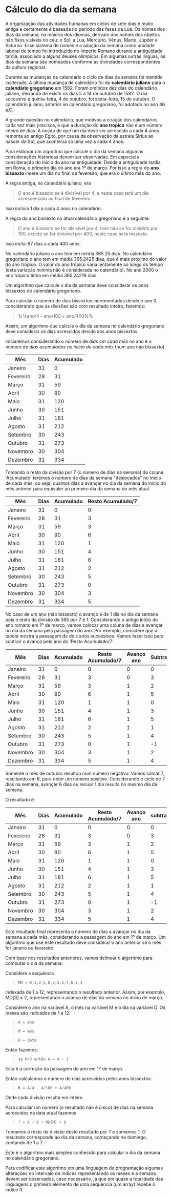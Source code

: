 # Cálculo do dia da semana

A organização das atividades humanas em ciclos de sete dias é muito antiga e certamente é baseada no período das fases da Lua. Os nomes dos dias da semana, na maioria dos idiomas, derivam dos nomes dos objetos não fixos visíveis no céu: o Sol, a Lua, Mercúrio, Vênus, Marte, Júpiter e Saturno. Esse sistema de nomes e a adoção da semana como unidade laboral de tempo foi introduzido no Império Romano durante a antiguidade tardia, associado a alguns deuses olímpicos. Em algumas outras línguas, os dias da semana são nomeados conforme as divindades correspondentes da cultura regional.

Durante as mudanças de calendário o ciclo de dias da semana foi mantido inalterado. A última mudança de calendário foi do **calendário juliano** para o **calendário gregoriano** em 1582. Foram omitidos dez dias do calendário juliano, deixando de existir os dias 5 a 14 de outubro de 1582. O dia sucessivo à quinta-feira, 4 de outubro, foi sexta-feira, 15 de outubro. O calendário juliano, anterior ao calendário gregoriano, foi adotado no ano 46 a.C.

A grande questão no calendário, que motivou a criação dos calendários cada vez mais precisos, é que a duração do **ano trópico** não é um número inteiro de dias. A noção de que um dia deve ser acrescido a cada 4 anos remonta ao antigo Egito, por causa da observação da estrela Sirius ao nascer do Sol, que acontecia só uma vez a cada 4 anos.

Para elaborar um algoritmo que calcule o dia da semana algumas considerações históricas devem ser observadas. Em especial a consideração do início do ano na antiguidade. Desde a antiguidade tardia em Roma, o primeiro dia do ano era 1º de março. Por isso a regra do **ano bissexto** insere um dia no final de fevereiro, que era o último mês do ano.

A regra antiga, no calendário juliano, era

> O ano é bissexto se é divisível por 4, e neste caso terá um dia acrescentado ao final de fevereiro.

Isso incluía 1 dia a cada 4 anos no calendário.

A regra do ano bissexto no atual calendário gregoriano é a seguinte:

> O ano é bissexto se for divisível por 4, mas não se for dividido por 100, exceto se for divisível por 400, neste caso será bissexto.

Isso inclui 97 dias a cada 400 anos.

No calendário juliano o ano tem em média 365.25 dias. No calendário gregoriano o ano tem em média 365.2425 dias, que é mais próximo do valor do ano trópico. O valor do ano trópico varia lentamente ao longo do tempo (esta variação mínima não é considerada no calendário). No ano 2000 o ano trópico tinha em média 365.24219 dias.

Um algoritmo que calcule o dia da semana deve considerar os anos bissextos do calendário gregoriano.

Para calcular o número de dias bissextos incrementados desde o ano 0, considerando que as divisões são com resultado inteiro, fazemos:

> %%ano/4 - ano/100 + ano/400%%

Assim, um algoritmo que calcule o dia da semana no calendário gregoriano deve considerar os dias acrescidos devido aos anos bissextos.

Iniciaremos considerando o número de *dias em cada mês* no ano e o número de *dias acumulados no início de cada mês* (num ano não bissexto).

| Mês       | Dias | Acumulado |
| --------- | ---- | --------- |
| Janeiro   | 31   | 0         |
| Fevereiro | 28   | 31        |
| Março     | 31   | 59        |
| Abril     | 30   | 90        |
| Maio      | 31   | 120       |
| Junho     | 30   | 151       |
| Julho     | 31   | 181       |
| Agosto    | 31   | 212       |
| Setembro  | 30   | 243       |
| Outubro   | 31   | 273       |
| Novembro  | 30   | 304       |
| Dezembro  | 31   | 334       |

Tomando o resto da divisão por 7 (o número de dias na semana) da coluna 'Acumulado' teremos o número de dias da semana "deslocados" no início de cada mês, ou seja, quantos dias a avançar no dia da semana do início do mês anterior para equivaler ao primeiro dia da semana do mês atual.

| Mês       | Dias | Acumulado | Resto Acumulado/7 |
| --------- | ---- | --------- | ----------------- |
| Janeiro   | 31   | 0         | 0                 |
| Fevereiro | 28   | 31        | 3                 |
| Março     | 31   | 59        | 3                 |
| Abril     | 30   | 90        | 6                 |
| Maio      | 31   | 120       | 1                 |
| Junho     | 30   | 151       | 4                 |
| Julho     | 31   | 181       | 6                 |
| Agosto    | 31   | 212       | 2                 |
| Setembro  | 30   | 243       | 5                 |
| Outubro   | 31   | 273       | 0                 |
| Novembro  | 30   | 304       | 3                 |
| Dezembro  | 31   | 334       | 5                 |

No caso de um ano (não bissexto) o avanço é de 1 dia no dia da semana pois o resto da divisão de 365 por 7 é 1. Considerando o antigo início do ano romano em 1º de março, vamos colocar uma coluna de dias a avançar no dia da semana pela passagem do ano. Por exemplo, considere que a tabela mostra a passagem de dois anos sucessivos. Vamos fazer isso para subtrair o avanço pelo ano do 'Resto Acumulado/7'.

| Mês       | Dias | Acumulado | Resto Acumulado/7 | Avanço ano | Subtração |
| --------- | ---- | --------- | ----------------- | ---------- | --------- |
| Janeiro   | 31   | 0         | 0                 | 0          |  0        |
| Fevereiro | 28   | 31        | 3                 | 0          |  3        |
| Março     | 31   | 59        | 3                 | 1          |  2        |
| Abril     | 30   | 90        | 6                 | 1          |  5        |
| Maio      | 31   | 120       | 1                 | 1          |  0        |
| Junho     | 30   | 151       | 4                 | 1          |  3        |
| Julho     | 31   | 181       | 6                 | 1          |  5        |
| Agosto    | 31   | 212       | 2                 | 1          |  1        |
| Setembro  | 30   | 243       | 5                 | 1          |  4        |
| Outubro   | 31   | 273       | 0                 | 1          | -1        |
| Novembro  | 30   | 304       | 3                 | 1          |  2        |
| Dezembro  | 31   | 334       | 5                 | 1          |  4        |

Somente o mês de outubro resultou num número negativo. Vamos somar 7, resultando em 6, para obter um número positivo. Considerando o ciclo de 7 dias na semana, avançar 6 dias ou recuar 1 dia resulta no mesmo dia da semana.

O resultado é:

| Mês       | Dias | Acumulado | Resto Acumulado/7 | Avanço ano | subtração | Resultado |
| --------- | ---- | --------- | ----------------- | ---------- | --------- | --------- |
| Janeiro   | 31   | 0         | 0                 | 0          |  0        | 0         |
| Fevereiro | 28   | 31        | 3                 | 0          |  3        | 3         |
| Março     | 31   | 59        | 3                 | 1          |  2        | 2         |
| Abril     | 30   | 90        | 6                 | 1          |  5        | 5         |
| Maio      | 31   | 120       | 1                 | 1          |  0        | 0         |
| Junho     | 30   | 151       | 4                 | 1          |  3        | 3         |
| Julho     | 31   | 181       | 6                 | 1          |  5        | 5         |
| Agosto    | 31   | 212       | 2                 | 1          |  1        | 1         |
| Setembro  | 30   | 243       | 5                 | 1          |  4        | 4         |
| Outubro   | 31   | 273       | 0                 | 1          | -1        | 6         |
| Novembro  | 30   | 304       | 3                 | 1          |  2        | 2         |
| Dezembro  | 31   | 334       | 5                 | 1          |  4        | 4         |

Este resultado final representa o número de dias a avançar no dia da semana a cada mês, considerando a passagem do ano em 1º de março. Um algoritmo que use este resultado deve considerar o ano anterior se o mês for janeiro ou fevereiro.

Com base nos resultados anteriores, vamos delinear o algoritmo para computar o dia da semana:

Considere a sequência

> `MD = 0,3,2,5,0,3,5,1,4,6,2,4`

indexada de 1 a 12, representando o resultado anterior. Assim, por exemplo, MD[3] = 2, representando o avanço de dias da semana no início de março.

Considere o ano na variável A, o mês na variável M e o dia na variável D. Os meses são indicados de 1 a 12.

> `A = ano`

> `M = mês`

> `D = data`

Então fazemos:

> `se M<3 então A = A - 1`

Esta é a correção da passagem do ano em 1º de março.

Então calculamos o número de dias acrescidos pelos anos bissextos:

> `B = A/4 - A/100 + A/400`

Onde cada divisão resulta em inteiro.

Para calcular um número (o resultado não é único) de dias na semana acrescidos na data atual fazemos

> `T = A + B + MD[M] + D`

Tomamos o resto da divisão deste resultado por 7 e somamos 1. O resultado corresponde ao dia da semana, começando no domingo, contando de 1 a 7.

Este é o algoritmo mais simples conhecido para calcular o dia da semana no calendário gregoriano.

Para codificar este algoritmo em uma linguagem de programação algumas alterações no intervalo de índices representando os meses e a semana devem ser observados, caso necessário, já que em quase a totalidade das linguagens o primeiro elemento de uma sequência (um array) recebe o índice 0.
